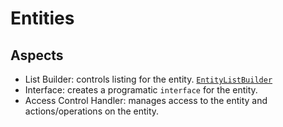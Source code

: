 # Entities

## Aspects

* List Builder: controls listing for the entity. [`EntityListBuilder`](https://github.com/drupal/drupal/blob/8.0.x/core/lib/Drupal/Core/Entity/EntityListBuilder.php)
* Interface: creates a programatic `interface` for the entity.
* Access Control Handler: manages access to the entity and actions/operations on the entity.
